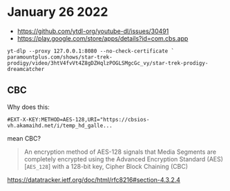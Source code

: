 # January 26 2022

- https://github.com/ytdl-org/youtube-dl/issues/30491
- https://play.google.com/store/apps/details?id=com.cbs.app

~~~
yt-dlp --proxy 127.0.0.1:8080 --no-check-certificate `
paramountplus.com/shows/star-trek-prodigy/video/3htV4fvVt4Z8gDZHqlzPOGLSMgcGc_vy/star-trek-prodigy-dreamcatcher
~~~

## CBC

Why does this:

~~~
#EXT-X-KEY:METHOD=AES-128,URI="https://cbsios-vh.akamaihd.net/i/temp_hd_galle...
~~~

mean CBC?

> An encryption method of AES-128 signals that Media Segments are completely
> encrypted using the Advanced Encryption Standard (AES) [`AES_128`] with a
> 128-bit key, Cipher Block Chaining (CBC)

https://datatracker.ietf.org/doc/html/rfc8216#section-4.3.2.4
